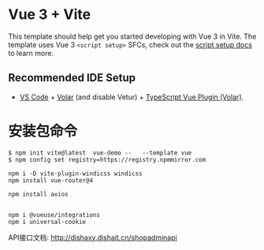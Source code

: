 # Vue 3 + Vite

This template should help get you started developing with Vue 3 in Vite. The template uses Vue 3 `<script setup>` SFCs, check out the [script setup docs](https://v3.vuejs.org/api/sfc-script-setup.html#sfc-script-setup) to learn more.

## Recommended IDE Setup

- [VS Code](https://code.visualstudio.com/) + [Volar](https://marketplace.visualstudio.com/items?itemName=Vue.volar) (and disable Vetur) + [TypeScript Vue Plugin (Volar)](https://marketplace.visualstudio.com/items?itemName=Vue.vscode-typescript-vue-plugin).

# 安装包命令

```shell
$ npm init vite@latest  vue-demo --   --template vue
$ npm config set registry=https://registry.npmmirror.com 

npm i -D vite-plugin-windicss windicss
npm install vue-router@4

npm install axios


npm i @vueuse/integrations
npm i universal-cookie
```


API接口文档: http://dishaxy.dishait.cn/shopadminapi